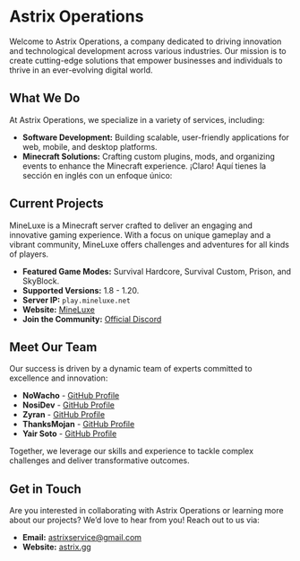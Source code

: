 # Astrix Operations

Welcome to Astrix Operations, a company dedicated to driving innovation and technological development across various industries. Our mission is to create cutting-edge solutions that empower businesses and individuals to thrive in an ever-evolving digital world.

## What We Do

At Astrix Operations, we specialize in a variety of services, including:

- **Software Development:** Building scalable, user-friendly applications for web, mobile, and desktop platforms.
- **Minecraft Solutions:** Crafting custom plugins, mods, and organizing events to enhance the Minecraft experience.
¡Claro! Aquí tienes la sección en inglés con un enfoque único:  

## Current Projects  

MineLuxe is a Minecraft server crafted to deliver an engaging and innovative gaming experience. With a focus on unique gameplay and a vibrant community, MineLuxe offers challenges and adventures for all kinds of players.  

- **Featured Game Modes:** Survival Hardcore, Survival Custom, Prison, and SkyBlock.  
- **Supported Versions:** 1.8 - 1.20.  
- **Server IP:** `play.mineluxe.net`  
- **Website:** [MineLuxe](https://mineluxe.net)  
- **Join the Community:** [Official Discord](https://discord.mineluxe.net)

## Meet Our Team

Our success is driven by a dynamic team of experts committed to excellence and innovation:

- **NoWacho** - [GitHub Profile](https://github.com/Nowacho)
- **NosiDev** - [GitHub Profile](https://github.com/NosiDev)
- **Zyran** - [GitHub Profile](https://github.com/zyrandev)
- **ThanksMojan** - [GitHub Profile](https://github.com/ThanksMojan)
- **Yair Soto** - [GitHub Profile](https://github.com/y4irr)

Together, we leverage our skills and experience to tackle complex challenges and deliver transformative outcomes.

## Get in Touch

Are you interested in collaborating with Astrix Operations or learning more about our projects? We’d love to hear from you! Reach out to us via:

- **Email:** [astrixservice@gmail.com](mailto\:astrixservice@gmail.com)
- **Website:** [astrix.gg](http://astrix.gg)
